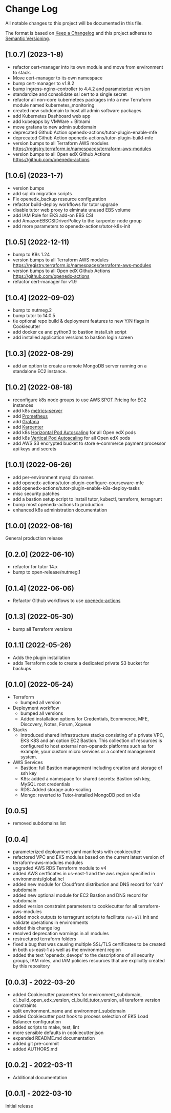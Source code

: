 # Change Log

All notable changes to this project will be documented in this file.

The format is based on [Keep a Changelog](http://keepachangelog.com/)
and this project adheres to [Semantic Versioning](http://semver.org/).

## [1.0.7] (2023-1-8)

- refactor cert-manager into its own module and move from environment to stack.
- Move cert-manager to its own namespace
- bump cert-manager to v1.8.2
- bump ingress-nginx-controller to 4.4.2 and parameterize version
- standardize and consolidate ssl cert to a single secret
- refactor all non-core kubernetees packages into a new Terraform module named kubernetes_monitoring
- created new subdomain to host all admin software packages
- add Kubernetes Dashboard web app
- add kubeapps by VMWare + Bitnami
- move grafana to new admin subdomain
- deprecated Github Action openedx-actions/tutor-plugin-enable-mfe
- deprecated Github Action openedx-actions/tutor-plugin-build-mfe
- version bumps to all Terraform AWS modules https://registry.terraform.io/namespaces/terraform-aws-modules
- version bumps to all Open edX Github Actions https://github.com/openedx-actions

## [1.0.6] (2023-1-7)

- version bumps
- add sql db migration scripts
- Fix openedx_backup resource configuration
- refactor build-deploy workflows for tutor upgrade
- disable tutor web proxy to elminate unused EBS volume
- add IAM Role for EKS add-on EBS CSI
- add AmazonEBSCSIDriverPolicy to the karpenter node group
- add more parameters to openedx-actions/tutor-k8s-init

## [1.0.5] (2022-12-11)

- bump to K8s 1.24
- version bumps to all Terraform AWS modules https://registry.terraform.io/namespaces/terraform-aws-modules
- version bumps to all Open edX Github Actions https://github.com/openedx-actions
- refactor cert-manager for v1.9


## [1.0.4] (2022-09-02)

- bump to nutmeg.2
- bump tutor to 14.0.5
- tie optional repo build & deployment features to new Y/N flags in Cookiecutter
- add docker ce and python3 to bastion install.sh script
- add installed application versions to bastion login screen

## [1.0.3] (2022-08-29)

- add an option to create a remote MongoDB server running on a standalone EC2 instance.

## [1.0.2] (2022-08-18)

- reconfigure k8s node groups to use [AWS SPOT Pricing](https://aws.amazon.com/ec2/spot/pricing/) for EC2 instances
- add k8s [metrics-server](https://github.com/kubernetes-sigs/metrics-server)
- add [Prometheus](https://prometheus.io/)
- add [Grafana](https://grafana.com/)
- add [Karpenter](https://karpenter.sh/)
- add k8s [Horizontal Pod Autoscaling](https://kubernetes.io/docs/tasks/run-application/horizontal-pod-autoscale/) for all Open edX pods
- add k8s [Vertical Pod Autoscaling](https://github.com/kubernetes/autoscaler/tree/master/vertical-pod-autoscaler) for all Open edX pods
- add AWS S3 encrypted bucket to store e-commerce payment processor api keys and secrets


## [1.0.1] (2022-06-26)

- add per-environment mysql db names
- add openedx-actions/tutor-plugin-configure-courseware-mfe
- add openedx-actions/tutor-plugin-enable-k8s-deploy-tasks
- misc security patches
- add a bastion setup script to install tutor, kubectl, terraform, terragrunt
- bump most openedx-actions to production
- enhanced k8s administration documentation

## [1.0.0] (2022-06-16)

General production release
## [0.2.0] (2022-06-10)

- refactor for tutor 14.x
- bump to open-release/nutmeg.1

## [0.1.4] (2022-06-06)

- Refactor Github workflows to use [openedx-actions](https://github.com/openedx-actions)

## [0.1.3] (2022-05-30)

- bump all Terraform versions

## [0.1.1] (2022-05-26)

- Adds the plugin installation
- adds Terraform code to create a dedicated private S3 bucket for backups

## [0.1.0] (2022-05-24)

- Terraform
  - bumped all version
- Deployment workflow
  - bumped all versions
  - Added installation options for Credentials, Ecommerce, MFE, Discovery, Notes, Forum, Xqueue
- Stacks
  - Introduced shared infrastructure stacks consisting of a private VPC, EKS K8S and an option EC2 Bastion. This collection of resources is configured to host external non-openedx platforms such as for example, your custom micro services or a content management system.
- AWS Services
  - Bastion: full Bastion management including creation and storage of ssh key
  - K8s:  added a namespace for shared secrets: Bastion ssh key, MySQL root credentials
  - RDS: Added storage auto-scaling
  - Mongo: reverted to Tutor-installed MongoDB pod on k8s

## [0.0.5]

- removed subdomains list

## [0.0.4]

- parameterized deployment yaml manifests with cookiecutter
- refactored VPC and EKS modules based on the current latest version of terraform-aws-modules modules
- upgraded AWS RDS Terraform module to v4
- added AWS certficates in us-east-1 and the aws region specified in environments/global.hcl
- added new module for Cloudfront distribution and DNS record for 'cdn' subdomain
- added new optional module for EC2 Bastion and DNS record for subdomain
- added version constraint parameters to cookiecutter for all terraform-aws-modules
- added mock outputs to terragrunt scripts to facilitate `run-all` init and validate operations in environments
- added this change log
- resolved deprecation warnings in all modules
- restructured terraform folders
- fixed a bug that was causing multiple SSL/TLS certificates to be created in both us-east-1 as well as the environment region
- added the text 'openedx_devops' to the descriptions of all security groups, IAM roles, and IAM policies resources that are explicitly created by this repository


## [0.0.3] - 2022-03-20

- added Cookiecutter parameters for environment_subdomain, ci_build_open_edx_version, ci_build_tutor_version, all teraform version constraints
- split environment_name and environment_subdomain
- added Cookiecutter post hook to process selection of EKS Load Balancer configuration
- added scripts to make, test, lint
- more sensible defaults in cookiecutter.json
- expanded README.md documentation
- added git pre-commit
- added AUTHORS.md

## [0.0.2] - 2022-03-11

- Additional documentation

## [0.0.1] - 2022-03-10

Initial release
